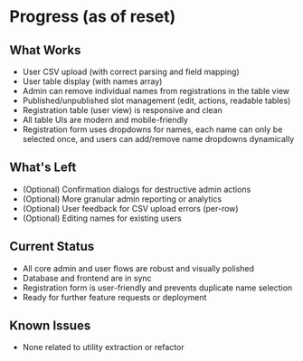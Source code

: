# Progress (as of reset)

## What Works

- User CSV upload (with correct parsing and field mapping)
- User table display (with names array)
- Admin can remove individual names from registrations in the table view
- Published/unpublished slot management (edit, actions, readable tables)
- Registration table (user view) is responsive and clean
- All table UIs are modern and mobile-friendly
- Registration form uses dropdowns for names, each name can only be selected once, and users can add/remove name dropdowns dynamically

## What's Left

- (Optional) Confirmation dialogs for destructive admin actions
- (Optional) More granular admin reporting or analytics
- (Optional) User feedback for CSV upload errors (per-row)
- (Optional) Editing names for existing users

## Current Status

- All core admin and user flows are robust and visually polished
- Database and frontend are in sync
- Registration form is user-friendly and prevents duplicate name selection
- Ready for further feature requests or deployment

## Known Issues

- None related to utility extraction or refactor

